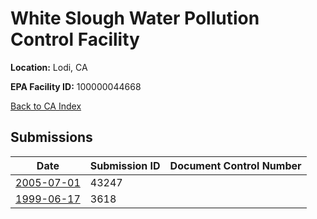 # White Slough Water Pollution Control Facility

**Location:** Lodi, CA

**EPA Facility ID:** 100000044668

[Back to CA Index](../../index.md)

## Submissions

| Date | Submission ID | Document Control Number |
|------|--------------|-------------------------|
| [2005-07-01](submissions/43247.md) | 43247 |  |
| [1999-06-17](submissions/3618.md) | 3618 |  |
